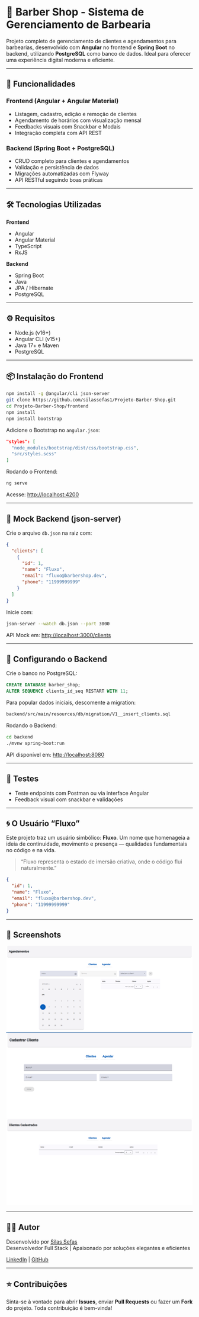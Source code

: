 # 💈 Barber Shop - Sistema de Gerenciamento de Barbearia

Projeto completo de gerenciamento de clientes e agendamentos para barbearias, desenvolvido com **Angular** no frontend e **Spring Boot** no backend, utilizando **PostgreSQL** como banco de dados. Ideal para oferecer uma experiência digital moderna e eficiente.

---

## 🚀 Funcionalidades

### Frontend (Angular + Angular Material)
- Listagem, cadastro, edição e remoção de clientes
- Agendamento de horários com visualização mensal
- Feedbacks visuais com Snackbar e Modais
- Integração completa com API REST

### Backend (Spring Boot + PostgreSQL)
- CRUD completo para clientes e agendamentos
- Validação e persistência de dados
- Migrações automatizadas com Flyway
- API RESTful seguindo boas práticas

---

## 🛠️ Tecnologias Utilizadas

**Frontend**
- Angular
- Angular Material
- TypeScript
- RxJS

**Backend**
- Spring Boot
- Java
- JPA / Hibernate
- PostgreSQL

---

## ⚙️ Requisitos

- Node.js (v16+)
- Angular CLI (v15+)
- Java 17+ e Maven
- PostgreSQL

---

## 📦 Instalação do Frontend

```bash
npm install -g @angular/cli json-server
git clone https://github.com/silassefas1/Projeto-Barber-Shop.git
cd Projeto-Barber-Shop/frontend
npm install
npm install bootstrap
```

Adicione o Bootstrap no `angular.json`:

```json
"styles": [
  "node_modules/bootstrap/dist/css/bootstrap.css",
  "src/styles.scss"
]
```

Rodando o Frontend:
```bash
ng serve
```
Acesse: [http://localhost:4200](http://localhost:4200)

---

## 🧪 Mock Backend (json-server)

Crie o arquivo `db.json` na raiz com:

```json
{
  "clients": [
    {
      "id": 1,
      "name": "Fluxo",
      "email": "fluxo@barbershop.dev",
      "phone": "11999999999"
    }
  ]
}
```

Inicie com:
```bash
json-server --watch db.json --port 3000
```

API Mock em: [http://localhost:3000/clients](http://localhost:3000/clients)

---

## 🐘 Configurando o Backend

Crie o banco no PostgreSQL:

```sql
CREATE DATABASE barber_shop;
ALTER SEQUENCE clients_id_seq RESTART WITH 11;
```

Para popular dados iniciais, descomente a migration:

```bash
backend/src/main/resources/db/migration/V1__insert_clients.sql
```

Rodando o Backend:
```bash
cd backend
./mvnw spring-boot:run
```

API disponível em: [http://localhost:8080](http://localhost:8080)

---

## 🧪 Testes

- Teste endpoints com Postman ou via interface Angular
- Feedback visual com snackbar e validações

---

## 🌀 O Usuário “Fluxo”

Este projeto traz um usuário simbólico: **Fluxo**. Um nome que homenageia a ideia de continuidade, movimento e presença — qualidades fundamentais no código e na vida.

> “Fluxo representa o estado de imersão criativa, onde o código flui naturalmente.”

```json
{
  "id": 1,
  "name": "Fluxo",
  "email": "fluxo@barbershop.dev",
  "phone": "11999999999"
}
```

---

## 📸 Screenshots

![Tela de Agendamentos](./frontend/photos/agendamentos.png)
![Tela de Cadastro de Clientes](./frontend/photos/cadastro-de-clientes.png)
![Tela de Listagem de Clientes](./frontend/photos/listagem-de-clientes.png)

---

## 👨‍💻 Autor

Desenvolvido por [Silas Sefas](https://github.com/silassefas1)  
Desenvolvedor Full Stack | Apaixonado por soluções elegantes e eficientes

[LinkedIn](https://www.linkedin.com/in/silassefas/) | [GitHub](https://github.com/silassefas1)

---

## ⭐ Contribuições

Sinta-se à vontade para abrir **Issues**, enviar **Pull Requests** ou fazer um **Fork** do projeto. Toda contribuição é bem-vinda!
